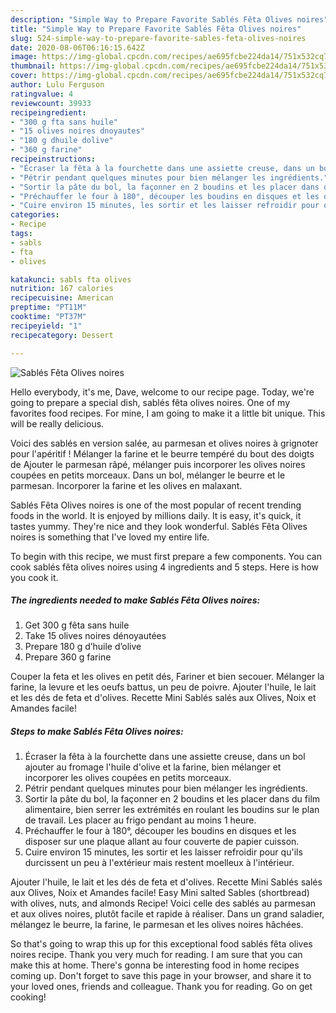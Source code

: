 ```yaml
---
description: "Simple Way to Prepare Favorite Sablés Fêta Olives noires"
title: "Simple Way to Prepare Favorite Sablés Fêta Olives noires"
slug: 524-simple-way-to-prepare-favorite-sables-feta-olives-noires
date: 2020-08-06T06:16:15.642Z
image: https://img-global.cpcdn.com/recipes/ae695fcbe224da14/751x532cq70/sables-feta-olives-noires-photo-principale-de-la-recette.jpg
thumbnail: https://img-global.cpcdn.com/recipes/ae695fcbe224da14/751x532cq70/sables-feta-olives-noires-photo-principale-de-la-recette.jpg
cover: https://img-global.cpcdn.com/recipes/ae695fcbe224da14/751x532cq70/sables-feta-olives-noires-photo-principale-de-la-recette.jpg
author: Lulu Ferguson
ratingvalue: 4
reviewcount: 39933
recipeingredient:
- "300 g fta sans huile"
- "15 olives noires dnoyautes"
- "180 g dhuile dolive"
- "360 g farine"
recipeinstructions:
- "Écraser la fêta à la fourchette dans une assiette creuse, dans un bol ajouter au fromage l&#39;huile d&#39;olive et la farine, bien mélanger et incorporer les olives coupées en petits morceaux."
- "Pétrir pendant quelques minutes pour bien mélanger les ingrédients."
- "Sortir la pâte du bol, la façonner en 2 boudins et les placer dans du film alimentaire, bien serrer les extrémités en roulant les boudins sur le plan de travail. Les placer au frigo pendant au moins 1 heure."
- "Préchauffer le four à 180°, découper les boudins en disques et les disposer sur une plaque allant au four couverte de papier cuisson."
- "Cuire environ 15 minutes, les sortir et les laisser refroidir pour qu&#39;ils durcissent un peu à l&#39;extérieur mais restent moelleux à l&#39;intérieur."
categories:
- Recipe
tags:
- sabls
- fta
- olives

katakunci: sabls fta olives 
nutrition: 167 calories
recipecuisine: American
preptime: "PT11M"
cooktime: "PT37M"
recipeyield: "1"
recipecategory: Dessert

---
```



![Sablés Fêta Olives noires](https://img-global.cpcdn.com/recipes/ae695fcbe224da14/751x532cq70/sables-feta-olives-noires-photo-principale-de-la-recette.jpg)

Hello everybody, it's me, Dave, welcome to our recipe page. Today, we're going to prepare a special dish, sablés fêta olives noires. One of my favorites food recipes. For mine, I am going to make it a little bit unique. This will be really delicious.

Voici des sablés en version salée, au parmesan et olives noires à grignoter pour l&#39;apéritif ! Mélanger la farine et le beurre tempéré du bout des doigts de Ajouter le parmesan râpé, mélanger puis incorporer les olives noires coupées en petits morceaux. Dans un bol, mélanger le beurre et le parmesan. Incorporer la farine et les olives en malaxant.

Sablés Fêta Olives noires is one of the most popular of recent trending foods in the world. It is enjoyed by millions daily. It is easy, it's quick, it tastes yummy. They're nice and they look wonderful. Sablés Fêta Olives noires is something that I've loved my entire life.


To begin with this recipe, we must first prepare a few components. You can cook sablés fêta olives noires using 4 ingredients and 5 steps. Here is how you cook it.

<!--inarticleads1-->

##### The ingredients needed to make Sablés Fêta Olives noires:

1. Get 300 g fêta sans huile
1. Take 15 olives noires dénoyautées
1. Prepare 180 g d’huile d’olive
1. Prepare 360 g farine


Couper la feta et les olives en petit dés, Fariner et bien secouer. Mélanger la farine, la levure et les oeufs battus, un peu de poivre. Ajouter l&#39;huile, le lait et les dés de feta et d&#39;olives. Recette Mini Sablés salés aux Olives, Noix et Amandes facile! 

<!--inarticleads2-->

##### Steps to make Sablés Fêta Olives noires:

1. Écraser la fêta à la fourchette dans une assiette creuse, dans un bol ajouter au fromage l&#39;huile d&#39;olive et la farine, bien mélanger et incorporer les olives coupées en petits morceaux.
1. Pétrir pendant quelques minutes pour bien mélanger les ingrédients.
1. Sortir la pâte du bol, la façonner en 2 boudins et les placer dans du film alimentaire, bien serrer les extrémités en roulant les boudins sur le plan de travail. Les placer au frigo pendant au moins 1 heure.
1. Préchauffer le four à 180°, découper les boudins en disques et les disposer sur une plaque allant au four couverte de papier cuisson.
1. Cuire environ 15 minutes, les sortir et les laisser refroidir pour qu&#39;ils durcissent un peu à l&#39;extérieur mais restent moelleux à l&#39;intérieur.


Ajouter l&#39;huile, le lait et les dés de feta et d&#39;olives. Recette Mini Sablés salés aux Olives, Noix et Amandes facile! Easy Mini salted Sables (shortbread) with olives, nuts, and almonds Recipe! Voici celle des sablés au parmesan et aux olives noires, plutôt facile et rapide à réaliser. Dans un grand saladier, mélangez le beurre, la farine, le parmesan et les olives noires hâchées. 

So that's going to wrap this up for this exceptional food sablés fêta olives noires recipe. Thank you very much for reading. I am sure that you can make this at home. There's gonna be interesting food in home recipes coming up. Don't forget to save this page in your browser, and share it to your loved ones, friends and colleague. Thank you for reading. Go on get cooking!
